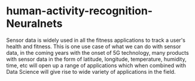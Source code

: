 # human-activity-recognition-Neuralnets
Sensor data is widely used in all the fitness applications to track a user's health and fitness. This is one use case of what we can do with sensor data, in the coming years with the onset of 5G technology, many products with sensor data in the form of latitude, longitude, temperature, humidity, time, etc will open up a range of applications which when combined with Data Science will give rise to wide variety of applications in the field.
